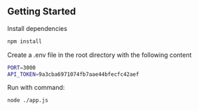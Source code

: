 ## Getting Started

Install dependencies

```bash
npm install
```

Create a .env file in the root directory with the following content

```bash
PORT=3000
API_TOKEN=9a3cba6971074fb7aae44bfecfc42aef
```

Run with command:

```bash
node ./app.js
